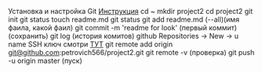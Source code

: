 Установка и настройка Git [Инструкция](https://practicum.yandex.ru/catalog/free/"инструкция")
cd ~
mkdir project2
cd project2
git init
git status
touch readme.md
git status
git add readme.md (--all)(имя фаила, какой фаил)
git commit -m 'readme for look' (первый коммит)(сохранить)
git log (история комитов)
      github Repositories -> New -> u name 
      SSH ключ смотри [ТУТ](https://practicum.yandex.ru/catalog/free/"ТУТ")
git remote add origin git@github.com:petrovich566/project2.git
git remote -v (проверка) 
git push -u origin master (пуск)